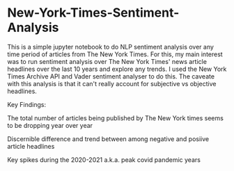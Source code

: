 # New-York-Times-Sentiment-Analysis
This is a simple jupyter notebook to do NLP sentiment analysis over any time period of articles from The New York Times. For this, my main interest was to run sentiment analysis over The New York Times' news article headlines over the last 10 years and explore any trends. I used the New York Times Archive API and Vader sentiment analyser to do this. The caveate with this analysis is that it can't really account for subjective vs objective headlines.

Key Findings:

The total number of articles being published by The New York times seems to be dropping year over year

Discernible difference and trend between among negative and posiive article headlines

Key spikes during the 2020-2021 a.k.a. peak covid pandemic years

